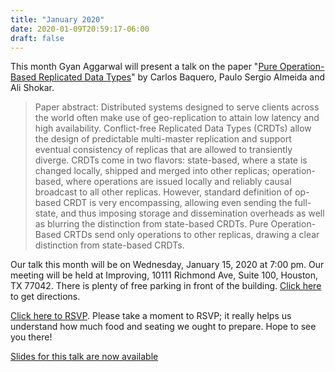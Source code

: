 ```yaml
---
title: "January 2020"
date: 2020-01-09T20:59:17-06:00
draft: false
---
```

This month Gyan Aggarwal will present a talk on the 
paper "[Pure Operation-Based Replicated Data Types][1]" by Carlos Baquero,
Paulo Sergio Almeida and Ali Shokar.

> Paper abstract: Distributed systems designed to serve clients across the world
> often make use of geo-replication to attain low latency and high
> availability. Conflict-free Replicated Data Types (CRDTs) allow the design of
> predictable multi-master replication and support eventual consistency of
> replicas that are allowed to transiently diverge. CRDTs come in two flavors:
> state-based, where a state is changed locally, shipped and merged into other
> replicas; operation-based, where operations are issued locally and reliably
> causal broadcast to all other replicas. However, standard definition of
> op-based CRDT is very encompassing, allowing even sending the full-state, and
> thus imposing storage and dissemination overheads as well as blurring the
> distinction from state-based CRDTs. Pure Operation-Based CRTDs send only
> operations to other replicas, drawing a clear distinction from state-based
> CRDTs.

Our talk this month will be on Wednesday, January 15, 2020 at 7:00 pm. Our meeting
will be held at Improving, 10111 Richmond Ave, Suite 100, Houston, TX 77042. There
is plenty of free parking in front of the building. [Click here][2] to get directions.

[Click here to RSVP][3]. Please take a moment to RSVP; it really helps us understand
how much food and seating we ought to prepare. Hope to see you there!

[Slides for this talk are now available][4]

[1]: https://hfpug.com/pure_op_based_crdt.pdf
[2]: https://www.google.com/maps/place/10111+Richmond+Ave+%23550,+Houston,+TX+77042/@29.7276881,-95.5536627,17z/data=!3m1!4b1!4m5!3m4!1s0x8640c32f7f4403ef:0x9f415717d58bbb25!8m2!3d29.7276628!4d-95.5514895
[3]: https://www.eventbrite.com/e/houston-functional-programmers-pure-op-based-crdts-tickets-89193053825
[4]: https://hfpug.com/january-2020-pure_ops_crdt.pdf
